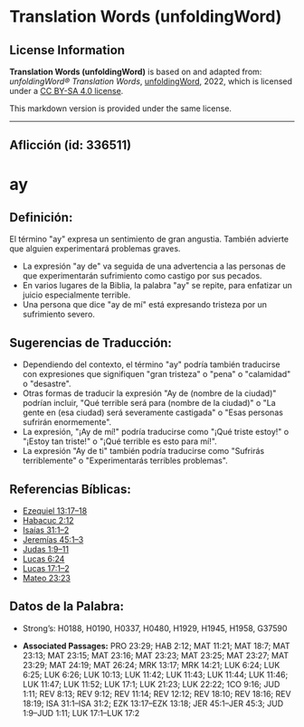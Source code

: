 # Translation Words (unfoldingWord)

## License Information

**Translation Words (unfoldingWord)** is based on and adapted from: _unfoldingWord® Translation Words_, [unfoldingWord](https://unfoldingword.org/utw), 2022, which is licensed under a [CC BY-SA 4.0 license](https://creativecommons.org/licenses/by-sa/4.0/legalcode.en).

This markdown version is provided under the same license.



--------------------------------

## Aflicción (id: 336511)

ay
==

Definición:
-----------

El término "ay" expresa un sentimiento de gran angustia. También advierte que alguien experimentará problemas graves.

* La expresión "ay de" va seguida de una advertencia a las personas de que experimentarán sufrimiento como castigo por sus pecados.
* En varios lugares de la Biblia, la palabra "ay" se repite, para enfatizar un juicio especialmente terrible.
* Una persona que dice "ay de mí" está expresando tristeza por un sufrimiento severo.

Sugerencias de Traducción:
--------------------------

* Dependiendo del contexto, el término "ay" podría también traducirse con expresiones que signifiquen "gran tristeza" o "pena" o "calamidad" o "desastre".
* Otras formas de traducir la expresión "Ay de (nombre de la ciudad)" podrían incluir, "Qué terrible será para (nombre de la ciudad)" o "La gente en (esa ciudad) será severamente castigada" o "Esas personas sufrirán enormemente".
* La expresión, "¡Ay de mí!" podría traducirse como "¡Qué triste estoy!" o "¡Estoy tan triste!" o "¡Qué terrible es esto para mí!".
* La expresión "Ay de ti" también podría traducirse como "Sufrirás terriblemente" o "Experimentarás terribles problemas".

Referencias Bíblicas:
---------------------

* [Ezequiel 13:17–18](https://ref.ly/Ezek13:17-Ezek13:18)
* [Habacuc 2:12](https://ref.ly/Hab2:12)
* [Isaías 31:1–2](https://ref.ly/Isa31:1-Isa31:2)
* [Jeremías 45:1–3](https://ref.ly/Jer45:1-Jer45:3)
* [Judas 1:9–11](https://ref.ly/Jude1:9-Jude1:11)
* [Lucas 6:24](https://ref.ly/Luke6:24)
* [Lucas 17:1–2](https://ref.ly/Luke17:1-Luke17:2)
* [Mateo 23:23](https://ref.ly/Matt23:23)

Datos de la Palabra:
--------------------

* Strong’s: H0188, H0190, H0337, H0480, H1929, H1945, H1958, G37590

* **Associated Passages:** PRO 23:29; HAB 2:12; MAT 11:21; MAT 18:7; MAT 23:13; MAT 23:15; MAT 23:16; MAT 23:23; MAT 23:25; MAT 23:27; MAT 23:29; MAT 24:19; MAT 26:24; MRK 13:17; MRK 14:21; LUK 6:24; LUK 6:25; LUK 6:26; LUK 10:13; LUK 11:42; LUK 11:43; LUK 11:44; LUK 11:46; LUK 11:47; LUK 11:52; LUK 17:1; LUK 21:23; LUK 22:22; 1CO 9:16; JUD 1:11; REV 8:13; REV 9:12; REV 11:14; REV 12:12; REV 18:10; REV 18:16; REV 18:19; ISA 31:1–ISA 31:2; EZK 13:17–EZK 13:18; JER 45:1–JER 45:3; JUD 1:9–JUD 1:11; LUK 17:1–LUK 17:2

